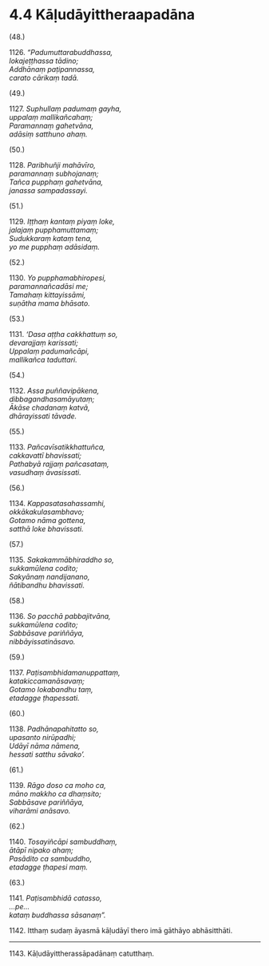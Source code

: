 # 4.4 Kāḷudāyittheraapadāna

(48.)

1126\. _“Padumuttarabuddhassa,_  
_lokajeṭṭhassa tādino;_  
_Addhānaṃ paṭipannassa,_  
_carato cārikaṃ tadā._  

(49.)

1127\. _Suphullaṃ padumaṃ gayha,_  
_uppalaṃ mallikañcahaṃ;_  
_Paramannaṃ gahetvāna,_  
_adāsiṃ satthuno ahaṃ._  

(50.)

1128\. _Paribhuñji mahāvīro,_  
_paramannaṃ subhojanaṃ;_  
_Tañca pupphaṃ gahetvāna,_  
_janassa sampadassayi._  

(51.)

1129\. _Iṭṭhaṃ kantaṃ piyaṃ loke,_  
_jalajaṃ pupphamuttamaṃ;_  
_Sudukkaraṃ kataṃ tena,_  
_yo me pupphaṃ adāsidaṃ._  

(52.)

1130\. _Yo pupphamabhiropesi,_  
_paramannañcadāsi me;_  
_Tamahaṃ kittayissāmi,_  
_suṇātha mama bhāsato._  

(53.)

1131\. _‘Dasa aṭṭha cakkhattuṃ so,_  
_devarajjaṃ karissati;_  
_Uppalaṃ padumañcāpi,_  
_mallikañca taduttari._  

(54.)

1132\. _Assa puññavipākena,_  
_dibbagandhasamāyutaṃ;_  
_Ākāse chadanaṃ katvā,_  
_dhārayissati tāvade._  

(55.)

1133\. _Pañcavīsatikkhattuñca,_  
_cakkavattī bhavissati;_  
_Pathabyā rajjaṃ pañcasataṃ,_  
_vasudhaṃ āvasissati._  

(56.)

1134\. _Kappasatasahassamhi,_  
_okkākakulasambhavo;_  
_Gotamo nāma gottena,_  
_satthā loke bhavissati._  

(57.)

1135\. _Sakakammābhiraddho so,_  
_sukkamūlena codito;_  
_Sakyānaṃ nandijanano,_  
_ñātibandhu bhavissati._  

(58.)

1136\. _So pacchā pabbajitvāna,_  
_sukkamūlena codito;_  
_Sabbāsave pariññāya,_  
_nibbāyissatināsavo._  

(59.)

1137\. _Paṭisambhidamanuppattaṃ,_  
_katakiccamanāsavaṃ;_  
_Gotamo lokabandhu taṃ,_  
_etadagge ṭhapessati._  

(60.)

1138\. _Padhānapahitatto so,_  
_upasanto nirūpadhi;_  
_Udāyī nāma nāmena,_  
_hessati satthu sāvako’._  

(61.)

1139\. _Rāgo doso ca moho ca,_  
_māno makkho ca dhaṃsito;_  
_Sabbāsave pariññāya,_  
_viharāmi anāsavo._  

(62.)

1140\. _Tosayiñcāpi sambuddhaṃ,_  
_ātāpī nipako ahaṃ;_  
_Pasādito ca sambuddho,_  
_etadagge ṭhapesi maṃ._  

(63.)

1141\. _Paṭisambhidā catasso,_  
_…pe…_  
_kataṃ buddhassa sāsanaṃ”._  

1142\. Itthaṃ sudaṃ āyasmā kāḷudāyī thero imā gāthāyo abhāsitthāti.

---

1143\. Kāḷudāyittherassāpadānaṃ catutthaṃ.
